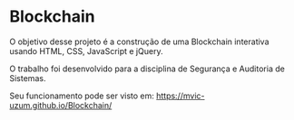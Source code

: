 # Blockchain

O objetivo desse projeto é a construção de uma Blockchain interativa usando HTML, CSS, JavaScript e jQuery.

O trabalho foi desenvolvido para a disciplina de Segurança e Auditoria de Sistemas.

Seu funcionamento pode ser visto em: https://mvic-uzum.github.io/Blockchain/
